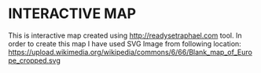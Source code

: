 # INTERACTIVE MAP
This is interactive map created using http://readysetraphael.com tool. In order to create this map I have used SVG Image from following location: 
https://upload.wikimedia.org/wikipedia/commons/6/66/Blank_map_of_Europe_cropped.svg